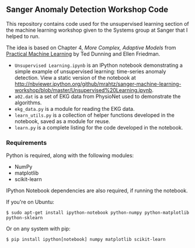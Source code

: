 ## Sanger Anomaly Detection Workshop Code

This repository contains code used for the unsupervised learning section of the
machine learning workshop given to the Systems group at Sanger that I helped to run.

The idea is based on Chapter 4, *More Complex, Adaptive Models* from
[Practical Machine Learning](https://www.safaribooksonline.com/library/view/practical-machine-learning/9781491914151/ch04.html)
by Ted Dunning and Ellen Friedman.

* `Unsupervised Learning.ipynb` is an IPython notebook demonstrating a simple example of unsupervised learning: time-series anomaly detection. View a static version of the notebook at http://nbviewer.ipython.org/github/mrahtz/sanger-machine-learning-workshop/blob/master/Unsupervised%20Learning.ipynb.
* `a02.dat` is a set of EKG data from PhysioNet used to demonstrate the
  algorithms.
* `ekg_data.py` is a module for reading the EKG data.
* `learn_utils.py` is a collection of helper functions developed in the
  notebook, saved as a module for reuse.
* `learn.py` is a complete listing for the code developed in the notebook.

### Requirements

Python is required, along with the following modules:
* NumPy
* matplotlib
* scikit-learn

IPython Notebook dependencies are also required, if running the notebook.

If you're on Ubuntu:
```
$ sudo apt-get install ipython-notebook python-numpy python-matplotlib python-sklearn
```
Or on any system with pip:
```
$ pip install ipython[notebook] numpy matplotlib scikit-learn
```
